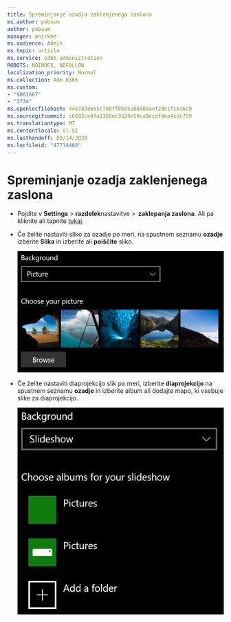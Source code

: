 ```yaml
---
title: Spreminjanje ozadja zaklenjenega zaslona
ms.author: pebaum
author: pebaum
manager: mnirkhe
ms.audience: Admin
ms.topic: article
ms.service: o365-administration
ROBOTS: NOINDEX, NOFOLLOW
localization_priority: Normal
ms.collection: Adm_O365
ms.custom:
- "9001667"
- "3734"
ms.openlocfilehash: 44e7d38655c7087f0b95a80488aef2de1fcb36c9
ms.sourcegitcommit: c6692ce0fa1358ec3529e59ca0ecdfdea4cdc759
ms.translationtype: MT
ms.contentlocale: sl-SI
ms.lasthandoff: 09/14/2020
ms.locfileid: "47714488"
---
```

# <a name="change-your-lock-screen-background"></a>Spreminjanje ozadja zaklenjenega zaslona

- Pojdite v **Settings**  >  **razdelek**nastavitve  >  **zaklepanja zaslona**. Ali pa kliknite ali tapnite [tukaj](ms-settings:lockscreen?activationSource=GetHelp).

- Če želite nastaviti sliko za ozadje po meri, na spustnem seznamu **ozadje** izberite **Slika** in izberite ali **poiščite** sliko.

  ![Nastavite sliko za ozadje po meri.](media/set-custom-background-pic.png)

- Če želite nastaviti diaprojekcijo slik po meri, izberite **diaprojekcijo** na spustnem seznamu **ozadje** in izberite album ali dodajte mapo, ki vsebuje slike za diaprojekcijo.

  ![Nastavite diaprojekcijo slik po meri.](media/set-up-slideshow-background.png)
